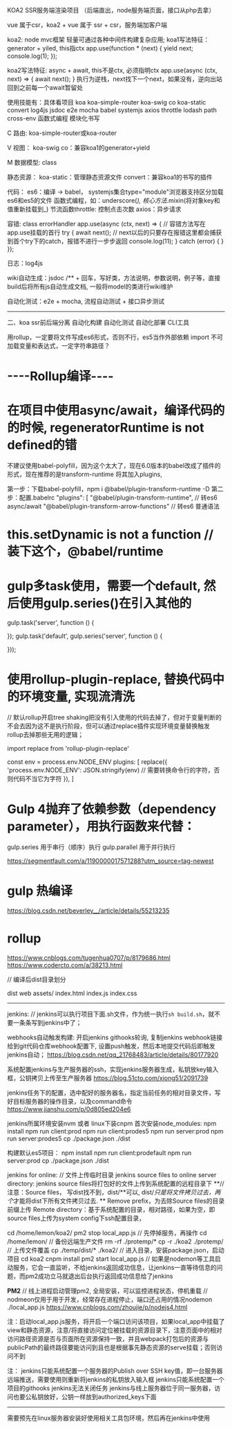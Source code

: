 KOA2 SSR服务端渲染项目 （后端直出，node服务端页面，接口从php去拿）

vue 属于csr，koa2 + vue 属于 ssr + csr，服务端加客户端

koa2: node mvc框架 轻量可通过各种中间件构建复杂应用;
koa1写法特征：generator + yiled, this指ctx
app.use(function * (next) {
    yield next;
    console.log(1);
});

koa2写法特征: async + await, this不是ctx, 必须指明ctx
app.use(async (ctx, next) => {
    await next();
}
执行为逆栈，next找下一个next，如果没有，逆向出站回到之前每一个await暂留处

使用技能有：具体看项目
koa
koa-simple-router
koa-swig
co
koa-static
convert
log4js
jsdoc
e2e
mocha
babel
systemjs
axios
throttle
lodash
path
cross-env
函数式编程
模块化书写

C 路由:
koa-simple-router或koa-router

V 视图：
koa-swig
co：兼容koa1的generator+yield

M 数据模型: class

静态资源：
koa-static：管理静态资源文件
convert：兼容koa1的书写的插件


代码：
es6：编译 -> babel， systemjs集合type="module"浏览器支持区分加载es6和es5的文件
函数式编程，如：underscore(_), 核心方法_.mixin(将对象key和值重新挂载到_)
节流函数throttle: 控制点击次数
axios：异步请求

容错: class
errorHandler
app.use(async (ctx, next) => { // 容错方法写在app.use挂载的首行
    try {
        await next(); // next以后的只要存在报错这里都会捕获到首个try下的catch，报错不进行一步步返回
        console.log(11);
    } catch (error) {
    }
});

日志：log4js

wiki自动生成：jsdoc
/** + 回车，写好类，方法说明，参数说明，例子等，直接build后将所有js自动生成文档, 一般将model的类进行wiki维护

自动化测试：e2e + mocha, 流程自动测试 + 接口异步测试





---------------------------------------------------------------------------------
二、koa ssr前后端分离
自动化构建
自动化测试
自动化部署
CLI工具

用rollup，一定要将文件写成es6形式，否则不行，es5当作外部依赖
import 不可加载变量和表达式，一定字符串路径？

# ----Rollup编译----

# 在项目中使用async/await，编译代码的的时候, regeneratorRuntime is not defined的错
不建议使用babel-polyfill，因为这个太大了，现在6.0版本的babel改成了插件的形式，现在推荐的是transform-runtime 将其加入plugins, 

第一步：下载babel-polyfill，npm i @babel/plugin-transform-runtime -D
第二步：配置.babelrc
"plugins": [
    "@babel/plugin-transform-runtime", // 转es6 async/await
    "@babel/plugin-transform-arrow-functions" // 转es6 普通语法


# this.setDynamic is not a function // 装下这个，@babel/runtime

# gulp多task使用，需要一个default, 然后使用gulp.series()在引入其他的
gulp.task('server', function () {

});
gulp.task('default', gulp.series('server', function () {

}));

# 使用rollup-plugin-replace, 替换代码中的环境变量, 实现流清洗
// 默认rollup开启tree shaking把没有引入使用的代码去掉了，但对于变量判断的不会去因为这不是执行阶段，但可以通过replace插件实现环境变量替换触发rollup去掉那些无用的逻辑；

import replace from 'rollup-plugin-replace'

const env = process.env.NODE_ENV
plugins: [
    replace({
        'process.env.NODE_ENV': JSON.stringify(env) // 需要转换命令行的字符，否则代码不当它为字符
    }),
]


# Gulp 4抛弃了依赖参数（dependency parameter），用执行函数来代替：

gulp.series 用于串行（顺序）执行
gulp.parallel 用于并行执行

https://segmentfault.com/a/1190000017571288?utm_source=tag-newest


# gulp 热编译
https://blog.csdn.net/beverley__/article/details/55213235

# rollup
https://www.cnblogs.com/tugenhua0707/p/8179686.html
https://www.codercto.com/a/38213.html



// 编译后dist目录划分

dist
    web
        assets/
        index.html
        index.js
        index.css

----------------------------------------------
jenkins:
// jenkins可以执行项目下面.sh文件，作为统一执行`sh build.sh`，就不要一条条写到jenkins中了；

webhooks自动触发构建: 开启jenkins githooks轮询, 复制jenkins webhook链接给到git代码仓库webhook配置下, 设置push触发，然后本地提交代码后即触发jenkins自动；
https://blog.csdn.net/qq_21768483/article/details/80177920

系统配置jenkins与生产服务器的ssh，实现jenkins服务器生成，私钥放key输入框，公钥拷贝上传至生产服务器
https://blog.51cto.com/xiong51/2091739

jenkins任务下的配置，选中配好的服务器名，指定当前任务的相对目录文件，写好目标服务器的操作目录，以及command命令
https://www.jianshu.com/p/0d805ed204e6

jenkins所属环境安装nvm 或者 linux下装cnpm
首次安装node_modules: npm install
npm run client:prod
npm run client:prodes5
npm run server:prod
npm run server:prodes5
cp  ./package.json ./dist


构建默认es5项目：
npm install
npm run client:prodefault
npm run server:prod
cp  ./package.json ./dist


jenkins for online:
// 文件上传临时目录
jenkins source files to online server  directory: jenkins source files将打包好的文件上传到系统配置的远程目录下
**// 注意：Source files， 写dist找不到，dist/**可以, dist/*只是将文件拷贝过去，两个*才能将dist下所有文件拷贝过去. **
Remove prefix，为去除Source files的目录前缀上传
Remote directory：基于系统配置的目录，相对路径，如果为空，即source files上传为system config下ssh配置目录，

cd /home/lemon/koa2/
pm2 stop local_app.js // 先停掉服务，再操作
cd /home/lemon/
// 备份远端生产文件
rm -rf  ./protemp/*
cp -r ./koa2 ./protemp/
// 上传文件覆盖
cp ./temp/dist/*  ./koa2/
// 进入目录，安装package.json，启动项目
cd koa2
cnpm install
pm2 start local_app.js // 如果是nodemon等工具启动服务，它会一直监听，不给jenkins返回成功信息，让jenkins一直等待信息的问题，而pm2成功立马就退出后台执行返回成功信息给了jenkins

**PM2**
// 线上进程启动管理pm2, 全局安装，可以监控进程状态，停机重载
// nodmeon仅用于用于开发，经常存在进程停止，端口还占用的情况nodemon ./local_app.js
https://www.cnblogs.com/zhoujie/p/nodejs4.html


注：启动local_app.js服务，将开启一个端口访问该项目，如果local_app中挂载了view和静态资源，注意/将直接访问定位被挂载的资源目录下，注意页面中的相对访问路径资源是否与页面所在资源保持一致，并且webpack打包后的资源与publicPath的最终路径要能访问到且也是根据事先静态资源的serve挂载；否则访问不到

注：
jenkins只能系统配置一个服务器的Publish over SSH key值，即一台服务器远端推送，需要使用则重新将jenkins的私钥放入输入框
jenkins只能系统配置一个项目的githooks
jenkins无法关闭任务
jenkins与线上服务器位于同一服务器，访问也要公私钥放好，公钥一样放到authorized_keys下面

--------------------------------------------

需要预先在linux服务器安装好使用相关工具包环境，然后再在jenkins中使用